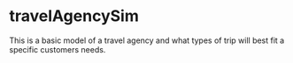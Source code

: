 # travelAgencySim
This is a basic model of a travel agency and what types of trip will best fit a specific customers needs. 
